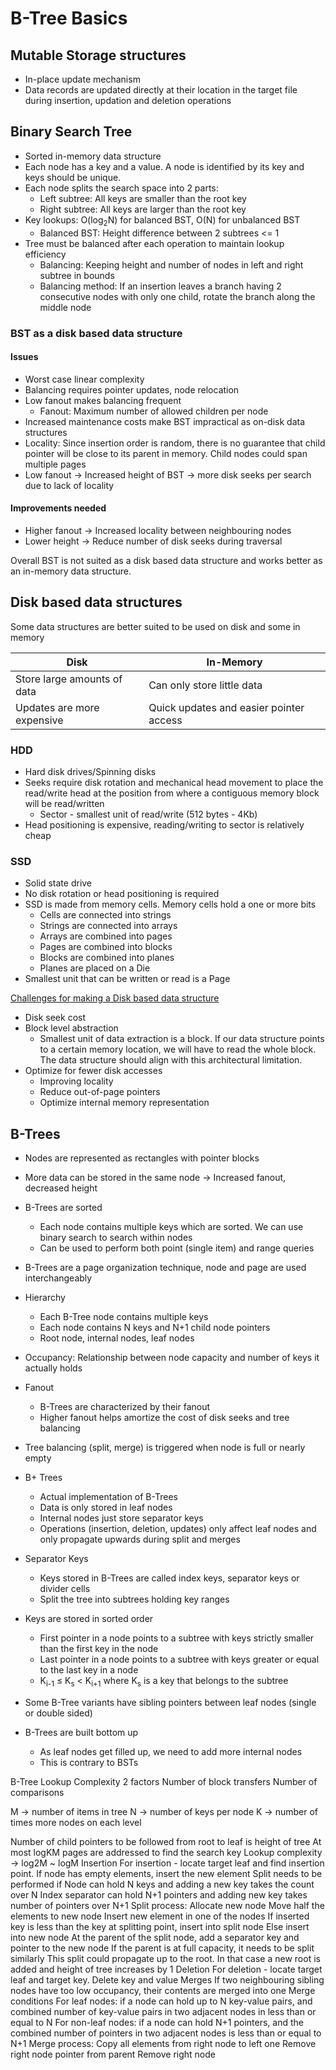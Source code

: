 # B-Tree Basics

## Mutable Storage structures
* In-place update mechanism
* Data records are updated directly at their location in the target file during insertion, updation and  deletion operations
## Binary Search Tree
* Sorted in-memory data structure
* Each node has a key and a value. A node is identified by its key and keys should be unique.
* Each node splits the search space into 2 parts:
  * Left subtree: All keys are smaller than the root key
  * Right subtree: All keys are larger than the root key
* Key lookups: O(log<sub>2</sub>N) for balanced BST, O(N) for unbalanced BST
  * Balanced BST: Height difference between 2 subtrees <= 1
* Tree must be balanced after each operation to maintain lookup efficiency
  * Balancing: Keeping height and number of nodes in left and right subtree in bounds
  * Balancing method: If an insertion leaves a branch having 2 consecutive nodes with only one child, rotate the branch along the middle node

### BST as a disk based data structure
#### Issues
* Worst case linear complexity
* Balancing requires pointer updates, node relocation
* Low fanout makes balancing frequent
  * Fanout: Maximum number of allowed children per node
* Increased maintenance costs make BST impractical as on-disk data structures
* Locality: Since insertion order is random, there is no guarantee that child pointer will be close to its parent in memory. Child nodes could span multiple pages
* Low fanout → Increased height of BST → more disk seeks per search due to lack of locality

#### Improvements needed
* Higher fanout → Increased locality between neighbouring nodes
* Lower height → Reduce number of disk seeks during traversal

Overall BST is not suited as a disk based data structure and works better as an in-memory data structure.

## Disk based data structures
Some data structures are better suited to be used on disk and some in memory

| Disk  | In-Memory |
| ------------- | ------------- |
| Store large amounts of data  | Can only store little data  |
| Updates are more expensive  | Quick updates and easier pointer access  |

### HDD
* Hard disk drives/Spinning disks
* Seeks require disk rotation and mechanical head movement to place the read/write head at the position from where a contiguous memory block will be read/written
  * Sector - smallest unit of read/write (512 bytes - 4Kb)
* Head positioning is expensive, reading/writing to sector is relatively cheap

### SSD
* Solid state drive
* No disk rotation or head positioning is required
* SSD is made from memory cells. Memory cells hold a one or more bits
  * Cells are connected into strings
  * Strings are connected into arrays
  * Arrays are combined into pages
  * Pages are combined into blocks
  * Blocks are combined into planes
  * Planes are placed on a Die
* Smallest unit that can be written or read is a Page

<ins>Challenges for making a Disk based data structure</ins>
* Disk seek cost
* Block level abstraction
  * Smallest unit of data extraction is a block. If our data structure points to a certain memory location, we will have to read the whole block. The data structure should align with this architectural limitation.
* Optimize for fewer disk accesses
  * Improving locality
  * Reduce out-of-page pointers
  * Optimize internal memory representation

## B-Trees
* Nodes are represented as rectangles with pointer blocks
* More data can be stored in the same node → Increased fanout, decreased height
* B-Trees are sorted
  * Each node contains multiple keys which are sorted. We can use binary search to search within nodes
  * Can be used to perform both point (single item) and range queries
* B-Trees are a page organization technique, node and page are used interchangeably

* Hierarchy
  * Each B-Tree node contains multiple keys
  * Each node contains N keys and N+1 child node pointers
  * Root node, internal nodes, leaf nodes

* Occupancy: Relationship between node capacity and number of keys it actually holds
* Fanout
  * B-Trees are characterized by their fanout
  * Higher fanout helps amortize the cost of disk seeks and tree balancing

* Tree balancing (split, merge) is triggered when node is full or nearly empty
* B+ Trees
  * Actual implementation of B-Trees
  * Data is only stored in leaf nodes
  * Internal nodes just store separator keys
  * Operations (insertion, deletion, updates) only affect leaf nodes and only propagate upwards during split and merges
  
* Separator Keys
  * Keys stored in B-Trees are called index keys, separator keys or divider cells
  * Split the tree into subtrees holding key ranges

* Keys are stored in sorted order
  * First pointer in a node points to a subtree with keys strictly smaller than the first key in the node
  * Last pointer in a node points to a subtree with keys greater or equal to the last key in a node
  * K<sub>i-1</sub> ≤ K<sub>s</sub> < K<sub>i+1</sub> where K<sub>s</sub> is a key that belongs to the subtree

* Some B-Tree variants have sibling pointers between leaf nodes (single or double sided)
* B-Trees are built bottom up
  * As leaf nodes get filled up, we need to add more internal nodes
  * This is contrary to BSTs

B-Tree Lookup Complexity
2 factors
Number of block transfers
Number of comparisons

M → number of items in tree
N → number of keys per node
K → number of times more nodes on each level

Number of child pointers to be followed from root to leaf is height of tree
At most logKM pages are addressed to find the search key
Lookup complexity → log2M ~ logM
Insertion
For insertion - locate target leaf and find insertion point. If node has empty elements, insert the new element
Split needs to be performed if
Node can hold N keys and adding a new key takes the count over N
Index separator can hold N+1 pointers and adding new key takes number of pointers over N+1
Split process:
Allocate new node
Move half the elements to new node
Insert new element in one of the nodes
If inserted key is less than the key at splitting point, insert into split node
Else insert into new node
At the parent of the split node, add a separator key and pointer to the new node
If the parent is at full capacity, it needs to be split similarly
This split could propagate up to the root. In that case a new root is added and height of tree increases by 1
Deletion
For deletion - locate target leaf and target key. Delete key and value
Merges
If two neighbouring sibling nodes have too low occupancy, their contents are merged into one
Merge conditions
For leaf nodes: if a node can hold up to N key-value pairs, and combined number of key-value pairs in two adjacent nodes in less than or equal to N
For non-leaf nodes: if a node can hold N+1 pointers, and the combined number of pointers in two adjacent nodes is less than or equal to N+1
Merge process:
Copy all elements from right node to left one
Remove right node pointer from parent
Remove right node
